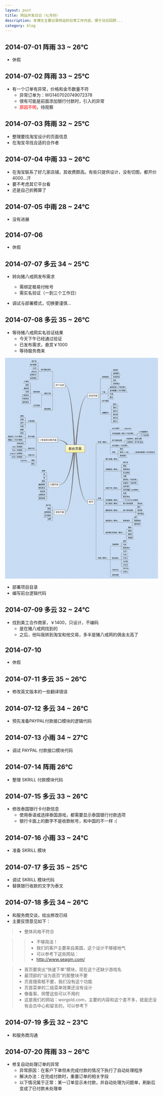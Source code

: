 ```yaml
---
layout: post
title: 网站开发日记（七月份）
description: 本博文主要记录网站的日常工作内容，便于日后回顾...
category: blog
---
```


##	2014-07-01	阵雨	33 ~ 26℃

+	休假

##	2014-07-02	阵雨	33 ~ 25℃

+	有一个订单有异常，价格和金币数量不符
	*	异常订单为：WG1407020749072378
	*	很有可能是前面添加银行付款时，引入的异常
	*	<font color="red">原因不明</font>，待观察

##	2014-07-03	阵雨	32 ~ 25℃

+	整理要找淘宝设计的页面信息
+	在淘宝寻找合适的合作者

##	2014-07-04	中雨	33 ~ 26℃

+	在淘宝联系了好几家店铺，其收费颇高。有些只提供设计，没有切图，都开价4000...汗
+	要不考虑其它平台看
+	还是自己折腾算了

##	2014-07-05	中雨	28 ~ 24℃

+	没有进展

##	2014-07-06

+	休假

##	2014-07-07	多云	34 ~ 25℃

+	转向猪八戒网发布需求
	*	需绑定极易付帐号
	*	需实名验证（一到三个工作日）

+	调试与部署模式，切换要谨慎...

##	2014-07-08	多云	35 ~ 26℃

+	等待猪八戒网实名验证结果
	*	今天下午已经通过验证
	*	已发布需求，悬赏￥1000
	*	等待服务商来

![需求信息](/images/posts/require.jpg "需求报告")

+	部署项目目录
+	编写前台逻辑代码

##	2014-07-09	多云	32 ~ 24℃

+	找到美工合作商家，￥1400，只设计，不编码
	*	是在猪八戒网找到的
	*	之后，他叫我转到淘宝和他交易，多半是猪八戒网的佣金太高了

##	2014-07-10

+	休假

##	2014-07-11	多云	35 ~ 26℃

+	修改英文版本的一些翻译错误	

##	2014-07-12	多云	34 ~ 26℃

+	预先准备PAYPAL付款接口模块的逻辑代码

##	2014-07-13	小雨	34 ~ 27℃

+	调试 PAYPAL 付款接口模块代码

##	2014-07-14	阵雨	26℃

+	整理 SKRILL 付款模块代码

## 2014-07-15	多云	33 ~ 26℃

+	修改泰国银行卡付款信息
	*	使用泰语或选择泰国游戏，都需要显示泰国银行付款选项
	*	银行卡面上的数字不是收款帐号，和中国的不一样 :(

##	2014-07-16	小雨	33 ~ 24℃

+	准备 SKRILL 模块

##	2014-07-17	多云	35 ~ 25℃

+	调试 SKRILL 模块代码
+	替换银行收款的文字为泰文

##	2014-07-18	多云	34 ~ 26℃	

+	和服务商交谈，给出修改已经
+	主要反馈意见如下：

> * 整体风格不符合 

> > *  不够简洁！
> > *  我们的客户主要来自美国，这个设计不够接地气
> > *  可以参考下这些网站：
> > *  http://www.seagm.com/

> * 首页要突出“快速下单”模块，现在这个还缺少游戏名 
> * 最顶部的“设为首页”的那整块不要 
> * 页首搜索框不要，我们没有这个功能 
> * 页首菜单的二级菜单效果还没有设计 
> * 像备案、网警这些可以不用的 
> * 这是我们的网站：worgold.com，主要的内容和这个差不多，就是还没有会员中心和留言的，可以参考下 

##	2014-07-19	多云	32 ~ 23℃

+	和服务商沟通

##	2014-07-20	阵雨	33 ~ 26℃

+	修复自动处理订单的异常
	*	异常原因：在客户下单但未完成付款的情况下执行了自动处理程序
	*	解决办法：在完成付款时，重置订单的相关字段
	*	以下情况属于正常：某一订单显示未付款，并自动处理为问题单，刷新后变成了已付款未处理单
